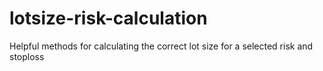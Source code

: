 # lotsize-risk-calculation
Helpful methods for calculating the correct lot size for a selected risk and stoploss
